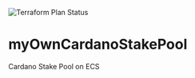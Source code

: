 ![Terraform Plan Status](https://img.shields.io/badge/Terraform_Plan-unknown-lightgrey)
# myOwnCardanoStakePool
Cardano Stake Pool on ECS
